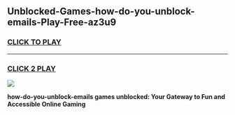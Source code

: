 
## Unblocked-Games-how-do-you-unblock-emails-Play-Free-az3u9
<h3>
<a href="https://premium76.site?title=how-do-you-unblock-emails&ref=18A1">CLICK TO PLAY</a></h3>
<hr>

<h3>
<a href="https://premium76.site?title=how-do-you-unblock-emails&ref=18A1">CLICK 2 PLAY</a>
  
</h3>

<a href="https://premium76.site?title=how-do-you-unblock-emails&ref=18A1"><img src="https://clearcache.store/games.png"></a>


**how-do-you-unblock-emails games unblocked: Your Gateway to Fun and Accessible Online Gaming**

